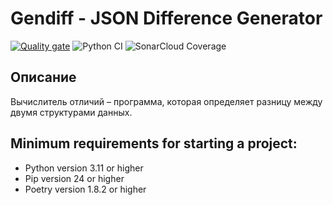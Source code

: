 # Gendiff - JSON Difference Generator
[![Quality gate](https://sonarcloud.io/api/project_badges/quality_gate?project=Anik0000000_python-project-50)](https://sonarcloud.io/summary/new_code?id=Anik0000000_python-project-50)
![Python CI](https://github.com/Anik0000000/python-project-50/actions/workflows/pyci.yml/badge.svg)
![SonarCloud Coverage](https://sonarcloud.io/api/project_badges/measure?project=Anik0000000_python-project-50&metric=coverage)

## Описание
Вычислитель отличий – программа, которая определяет разницу между двумя структурами данных.

## Minimum requirements for starting a project:
- Python version 3.11 or higher
- Pip version 24 or higher
- Poetry version 1.8.2 or higher
